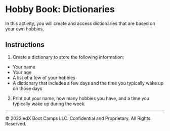 # Hobby Book: Dictionaries

In this activity, you will create and access dictionaries that are based on your own hobbies.

## Instructions

1. Create a dictionary to store the following information:

* Your name
* Your age
* A list of a few of your hobbies
* A dictionary that includes a few days and the time you typically wake up on those days

2. Print out your name, how many hobbies you have, and a time you typically wake up during the week.

- - -

© 2022 edX Boot Camps LLC. Confidential and Proprietary. All Rights Reserved.
